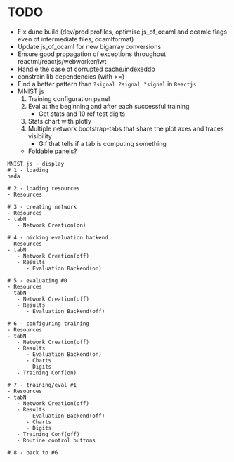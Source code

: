 # TODO
- Fix dune build (dev/prod profiles, optimise js_of_ocaml and ocamlc flags even of intermediate files, ocamlformat)
- Update js_of_ocaml for new bigarray conversions
- Ensure good propagation of exceptions throughout reactml/reactjs/webworker/lwt
- Handle the case of corrupted cache/indexeddb
- constrain lib dependencies (with >=)
- Find a better pattern than `?signal ?signal ?signal` in `Reactjs`
- MNIST js
   1. Training configuration panel
   2. Eval at the beginning and after each successful training
      - Get stats and 10 ref test digits
   3. Stats chart with plotly
   4. Multiple network bootstrap-tabs that share the plot axes and traces visibility
      - Gif that tells if a tab is computing something
   - Foldable panels?

```
MNIST js - display
# 1 - loading
nada

# 2 - loading resources
- Resources

# 3 - creating network
- Resources
- tabN
   - Network Creation(on)

# 4 - picking evaluation backend
- Resources
- tabN
   - Network Creation(off)
   - Results
      - Evaluation Backend(on)

# 5 - evaluating #0
- Resources
- tabN
   - Network Creation(off)
   - Results
      - Evaluation Backend(off)

# 6 - configuring training
- Resources
- tabN
   - Network Creation(off)
   - Results
      - Evaluation Backend(on)
      - Charts
      - Digits
   - Training Conf(on)

# 7 - training/eval #1
- Resources
- tabN
   - Network Creation(off)
   - Results
      - Evaluation Backend(off)
      - Charts
      - Digits
   - Training Conf(off)
   - Routine control buttons

# 8 - back to #6

```
